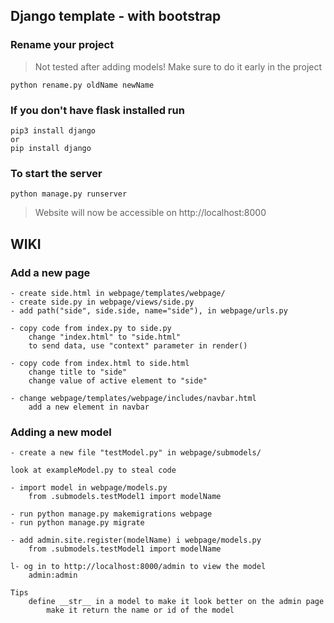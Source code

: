 ## Django template - with bootstrap

### Rename your project

> Not tested after adding models! Make sure to do it early in the project
```
python rename.py oldName newName
```

### If you don't have flask installed run

```
pip3 install django
or
pip install django
```

### To start the server

```
python manage.py runserver
```

> Website will now be accessible on http://localhost:8000

## WIKI

### Add a new page

```
- create side.html in webpage/templates/webpage/
- create side.py in webpage/views/side.py
- add path("side", side.side, name="side"), in webpage/urls.py

- copy code from index.py to side.py
	change "index.html" to "side.html"
	to send data, use "context" parameter in render()

- copy code from index.html to side.html
	change title to "side"
	change value of active element to "side"

- change webpage/templates/webpage/includes/navbar.html
	add a new element in navbar
```

### Adding a new model

```
- create a new file "testModel.py" in webpage/submodels/

look at exampleModel.py to steal code

- import model in webpage/models.py
	from .submodels.testModel1 import modelName

- run python manage.py makemigrations webpage
- run python manage.py migrate

- add admin.site.register(modelName) i webpage/models.py
	from .submodels.testModel1 import modelName

l- og in to http://localhost:8000/admin to view the model
	admin:admin

Tips
	define __str__ in a model to make it look better on the admin page
		make it return the name or id of the model
```
